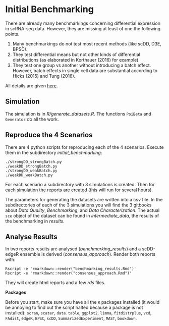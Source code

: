 # Initial Benchmarking

There are already many benchmarkings concerning differential expression in scRNA-seq data. However, they are missing at least of one the following points.

1. Many benchmarkings do not test most recent methods (like scDD, D3E, BPSC).
2. They test differential means but not other kinds of differential distributions (as elaborated in Korthauer (2016) for example).
3. They test one group vs another without introducing a batch effect. However, batch effects in single cell data are substantial according to Hicks (2015) and Tung (2016).

All details are given [here](http://b210-research.dkfz.de/computational-genome-biology/scRNAseq/initial_benchmarking/).

## Simulation

The simulation is in *R/generate_datasets.R*.
The functions `PoiBeta` and `Generator` do all the work.

## Reproduce the 4 Scenarios

There are 4 python scripts for reproducing each of the 4 scenarios.
Execute them in the subdirectory *initial_benchmarking*:

    ./strongDD_strongBatch.py
    ./weakDD_strongBatch.py
    ./strongDD_weakBatch.py
    ./weakDD_weakBatch.py

For each scenario a subdirectory with 3 simulations is created.
Then for each simulation the reports are created (this will run for several hours).

The parameters for generating the datasets are written into a csv file.
In the subdirectories of each of the 3 simulations you will find the 3 gitbooks about *Data Quality*, *Benchmarking*, and *Data Characterization*.
The actual `sce` object of the dataset can be found in *intermediate_data*, the results of the benchmarking in *results*.

## Analyse Results

In two reports results are analysed (*benchmarking_results*) and a scDD-edgeR ensemble is derived (*consensus_approach*).
Render both reports with:

    Rscript -e 'rmarkdown::render("benchmarking_results.Rmd")'
    Rscript -e 'rmarkdown::render("consensus_approach.Rmd")'

They will create html reports and a few *rds* files.

**Packages**

Before you start, make sure you have all the `R` packages installed (it would be annoying to find out the script halted because a package is not installed):
`scran`, `scater`, `data.table`, `ggplot2`, `limma`, `fitdistrplus`, `vcd`, `FAdist`, `edgeR`, `BPSC`, `scDD`, `SummarizedExperiment`, `MAST`, `bookdown`.
